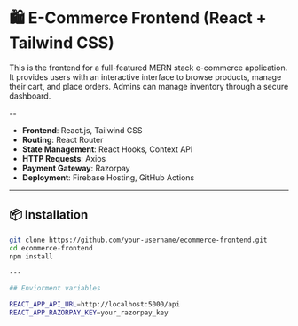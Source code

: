 # 🛍️ E-Commerce Frontend (React + Tailwind CSS)

This is the frontend for a full-featured MERN stack e-commerce application. It provides users with an interactive interface to browse products, manage their cart, and place orders. Admins can manage inventory through a secure dashboard.

--

- **Frontend**: React.js, Tailwind CSS
- **Routing**: React Router
- **State Management**: React Hooks, Context API
- **HTTP Requests**: Axios
- **Payment Gateway**: Razorpay
- **Deployment**: Firebase Hosting, GitHub Actions

---

## 📦 Installation

```bash
git clone https://github.com/your-username/ecommerce-frontend.git
cd ecommerce-frontend
npm install

---

## Enviorment variables

REACT_APP_API_URL=http://localhost:5000/api
REACT_APP_RAZORPAY_KEY=your_razorpay_key
